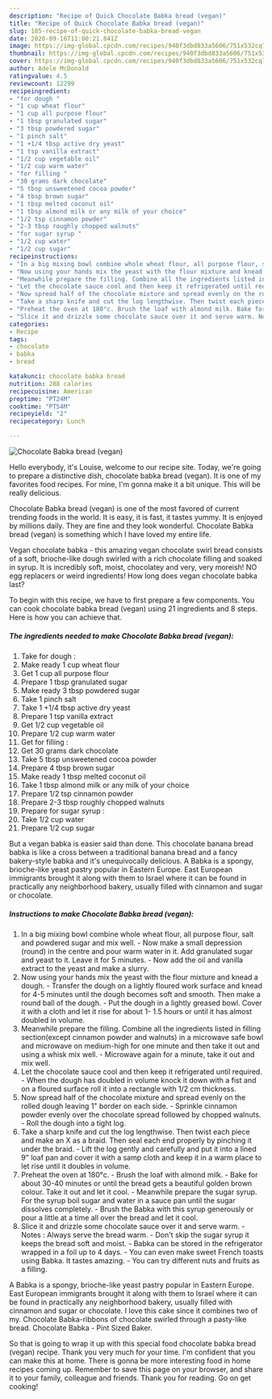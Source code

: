```yaml
---
description: "Recipe of Quick Chocolate Babka bread (vegan)"
title: "Recipe of Quick Chocolate Babka bread (vegan)"
slug: 185-recipe-of-quick-chocolate-babka-bread-vegan
date: 2020-09-16T11:00:21.841Z
image: https://img-global.cpcdn.com/recipes/940f3dbd833a5606/751x532cq70/chocolate-babka-bread-vegan-recipe-main-photo.jpg
thumbnail: https://img-global.cpcdn.com/recipes/940f3dbd833a5606/751x532cq70/chocolate-babka-bread-vegan-recipe-main-photo.jpg
cover: https://img-global.cpcdn.com/recipes/940f3dbd833a5606/751x532cq70/chocolate-babka-bread-vegan-recipe-main-photo.jpg
author: Adele McDonald
ratingvalue: 4.5
reviewcount: 12299
recipeingredient:
- "for dough "
- "1 cup wheat flour"
- "1 cup all purpose flour"
- "1 tbsp granulated sugar"
- "3 tbsp powdered sugar"
- "1 pinch salt"
- "1 +1/4 tbsp active dry yeast"
- "1 tsp vanilla extract"
- "1/2 cup vegetable oil"
- "1/2 cup warm water"
- "for filling "
- "30 grams dark chocolate"
- "5 tbsp unsweetened cocoa powder"
- "4 tbsp brown sugar"
- "1 tbsp melted coconut oil"
- "1 tbsp almond milk or any milk of your choice"
- "1/2 tsp cinnamon powder"
- "2-3 tbsp roughly chopped walnuts"
- "for sugar syrup "
- "1/2 cup water"
- "1/2 cup sugar"
recipeinstructions:
- "In a big mixing bowl combine whole wheat flour, all purpose flour, salt and powdered sugar and mix well. Now make a small depression (round) in the centre and pour warm water in it. Add granulated sugar and yeast to it. Leave it for 5 minutes. Now add the oil and vanilla extract to the yeast and make a slurry."
- "Now using your hands mix the yeast with the flour mixture and knead a dough. Transfer the dough on a lightly floured work surface and knead for 4-5 minutes until the dough becomes soft and smooth. Then make a round ball of the dough. Put the dough in a lightly greased bowl. Cover it with a cloth and let it rise for about 1- 1.5 hours or until it has almost doubled in volume."
- "Meanwhile prepare the filling. Combine all the ingredients listed in filling section(except cinnamon powder and walnuts) in a microwave safe bowl and microwave on medium-high for one minute and then take it out and using a whisk mix well. Microwave again for a minute, take it out and mix well."
- "Let the chocolate sauce cool and then keep it refrigerated until required. When the dough has doubled in volume knock it down with a fist and on a floured surface roll it into a rectangle with 1/2 cm thickness."
- "Now spread half of the chocolate mixture and spread evenly on the rolled dough leaving 1&#34; border on each side. Sprinkle cinnamon powder evenly over the chocolate spread followed by chopped walnuts. Roll the dough into a tight log."
- "Take a sharp knife and cut the log lengthwise. Then twist each piece and make an X as a braid. Then seal each end properly by pinching it under the braid. Lift the log gently and carefully and put it into a lined 9&#34; loaf pan and cover it with a samp cloth and keep it in a warm place to let rise until it doubles in volume."
- "Preheat the oven at 180°c. Brush the loaf with almond milk. Bake for about 30-40 minutes or until the bread gets a beautiful golden brown colour. Take it out and let it cool. Meanwhile prepare the sugar syrup. For the syrup boil sugar and water in a sauce pan until the sugar dissolves completely. Brush the Babka with this syrup generously or pour a little at a time all over the bread and let it cool."
- "Slice it and drizzle some chocolate sauce over it and serve warm. Notes : Always serve the bread warm. Don&#39;t skip the sugar syrup it keeps the bread soft and moist. Babka can be stored in the refrigerator wrapped in a foil up to 4 days. You can even make sweet French toasts using Babka. It tastes amazing. You can try different nuts and fruits as a filling."
categories:
- Recipe
tags:
- chocolate
- babka
- bread

katakunci: chocolate babka bread 
nutrition: 288 calories
recipecuisine: American
preptime: "PT24M"
cooktime: "PT54M"
recipeyield: "2"
recipecategory: Lunch

---
```



![Chocolate Babka bread (vegan)](https://img-global.cpcdn.com/recipes/940f3dbd833a5606/751x532cq70/chocolate-babka-bread-vegan-recipe-main-photo.jpg)

Hello everybody, it's Louise, welcome to our recipe site. Today, we're going to prepare a distinctive dish, chocolate babka bread (vegan). It is one of my favorites food recipes. For mine, I'm gonna make it a bit unique. This will be really delicious.

Chocolate Babka bread (vegan) is one of the most favored of current trending foods in the world. It is easy, it is fast, it tastes yummy. It is enjoyed by millions daily. They are fine and they look wonderful. Chocolate Babka bread (vegan) is something which I have loved my entire life.

Vegan chocolate babka - this amazing vegan chocolate swirl bread consists of a soft, brioche-like dough swirled with a rich chocolate filling and soaked in syrup. It is incredibly soft, moist, chocolatey and very, very moreish! NO egg replacers or weird ingredients! How long does vegan chocolate babka last?


To begin with this recipe, we have to first prepare a few components. You can cook chocolate babka bread (vegan) using 21 ingredients and 8 steps. Here is how you can achieve that.

<!--inarticleads1-->

##### The ingredients needed to make Chocolate Babka bread (vegan):

1. Take for dough :
1. Make ready 1 cup wheat flour
1. Get 1 cup all purpose flour
1. Prepare 1 tbsp granulated sugar
1. Make ready 3 tbsp powdered sugar
1. Take 1 pinch salt
1. Take 1 +1/4 tbsp active dry yeast
1. Prepare 1 tsp vanilla extract
1. Get 1/2 cup vegetable oil
1. Prepare 1/2 cup warm water
1. Get for filling :
1. Get 30 grams dark chocolate
1. Take 5 tbsp unsweetened cocoa powder
1. Prepare 4 tbsp brown sugar
1. Make ready 1 tbsp melted coconut oil
1. Take 1 tbsp almond milk or any milk of your choice
1. Prepare 1/2 tsp cinnamon powder
1. Prepare 2-3 tbsp roughly chopped walnuts
1. Prepare for sugar syrup :
1. Take 1/2 cup water
1. Prepare 1/2 cup sugar


But a vegan babka is easier said than done. This chocolate banana bread babka is like a cross between a traditional banana bread and a fancy bakery-style babka and it&#39;s unequivocally delicious. A Babka is a spongy, brioche-like yeast pastry popular in Eastern Europe. East European immigrants brought it along with them to Israel where it can be found in practically any neighborhood bakery, usually filled with cinnamon and sugar or chocolate. 

<!--inarticleads2-->

##### Instructions to make Chocolate Babka bread (vegan):

1. In a big mixing bowl combine whole wheat flour, all purpose flour, salt and powdered sugar and mix well. - Now make a small depression (round) in the centre and pour warm water in it. Add granulated sugar and yeast to it. Leave it for 5 minutes. - Now add the oil and vanilla extract to the yeast and make a slurry.
1. Now using your hands mix the yeast with the flour mixture and knead a dough. - Transfer the dough on a lightly floured work surface and knead for 4-5 minutes until the dough becomes soft and smooth. Then make a round ball of the dough. - Put the dough in a lightly greased bowl. Cover it with a cloth and let it rise for about 1- 1.5 hours or until it has almost doubled in volume.
1. Meanwhile prepare the filling. Combine all the ingredients listed in filling section(except cinnamon powder and walnuts) in a microwave safe bowl and microwave on medium-high for one minute and then take it out and using a whisk mix well. - Microwave again for a minute, take it out and mix well.
1. Let the chocolate sauce cool and then keep it refrigerated until required. - When the dough has doubled in volume knock it down with a fist and on a floured surface roll it into a rectangle with 1/2 cm thickness.
1. Now spread half of the chocolate mixture and spread evenly on the rolled dough leaving 1&#34; border on each side. - Sprinkle cinnamon powder evenly over the chocolate spread followed by chopped walnuts. - Roll the dough into a tight log.
1. Take a sharp knife and cut the log lengthwise. Then twist each piece and make an X as a braid. Then seal each end properly by pinching it under the braid. - Lift the log gently and carefully and put it into a lined 9&#34; loaf pan and cover it with a samp cloth and keep it in a warm place to let rise until it doubles in volume.
1. Preheat the oven at 180°c. - Brush the loaf with almond milk. - Bake for about 30-40 minutes or until the bread gets a beautiful golden brown colour. Take it out and let it cool. - Meanwhile prepare the sugar syrup. For the syrup boil sugar and water in a sauce pan until the sugar dissolves completely. - Brush the Babka with this syrup generously or pour a little at a time all over the bread and let it cool.
1. Slice it and drizzle some chocolate sauce over it and serve warm. - Notes : Always serve the bread warm. - Don&#39;t skip the sugar syrup it keeps the bread soft and moist. - Babka can be stored in the refrigerator wrapped in a foil up to 4 days. - You can even make sweet French toasts using Babka. It tastes amazing. - You can try different nuts and fruits as a filling.


A Babka is a spongy, brioche-like yeast pastry popular in Eastern Europe. East European immigrants brought it along with them to Israel where it can be found in practically any neighborhood bakery, usually filled with cinnamon and sugar or chocolate. I love this cake since it combines two of my. Chocolate Babka-ribbons of chocolate swirled through a pasty-like bread. Chocolate Babka - Pint Sized Baker. 

So that is going to wrap it up with this special food chocolate babka bread (vegan) recipe. Thank you very much for your time. I'm confident that you can make this at home. There is gonna be more interesting food in home recipes coming up. Remember to save this page on your browser, and share it to your family, colleague and friends. Thank you for reading. Go on get cooking!
